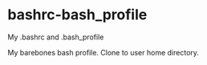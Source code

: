 # bashrc-bash_profile
My .bashrc and .bash_profile

My barebones bash profile. Clone to user home directory.
